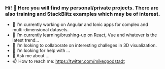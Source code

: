 ### Hi! 👋 Here you will find my personal/private projects. There are also training and StackBlitz examples which may be of interest.

- 🔭 I’m currently working on Angular and Ionic apps for complex and multi-dimensional datasets.
- 🌱 I’m currently learning/brushing-up on React, Vue and whatever is the latest trend...
- 👯 I’m looking to collaborate on interesting challeges in 3D visualization.
- 🤔 I’m looking for help with ...
- 💬 Ask me about ...
- 📫 How to reach me: https://twitter.com/mikegoodstadt
